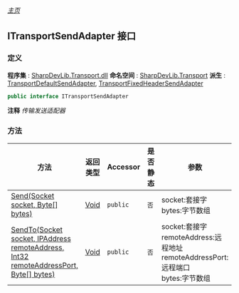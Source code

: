 ###### [主页](./Index.md "主页")
## ITransportSendAdapter 接口
### 定义
**程序集** : [SharpDevLib.Transport.dll](./SharpDevLib.Transport.assembly.md "SharpDevLib.Transport.dll")
**命名空间** : [SharpDevLib.Transport](./SharpDevLib.Transport.namespace.md "SharpDevLib.Transport")
**派生** : [TransportDefaultSendAdapter](./SharpDevLib.Transport.TransportDefaultSendAdapter.md "TransportDefaultSendAdapter"), [TransportFixedHeaderSendAdapter](./SharpDevLib.Transport.TransportFixedHeaderSendAdapter.md "TransportFixedHeaderSendAdapter")
``` csharp
public interface ITransportSendAdapter
```
**注释**
*传输发送适配器*

### 方法
|方法|返回类型|Accessor|是否静态|参数|
|---|---|---|---|---|
|[Send(Socket socket, Byte[] bytes)](./SharpDevLib.Transport.ITransportSendAdapter.Send.Socket.Byte.md "Send(Socket socket, Byte[] bytes)")|[Void](https://learn.microsoft.com/en-us/dotnet/api/system.void "Void")|`public`|`否`|socket:套接字<br>bytes:字节数组|
|[SendTo(Socket socket, IPAddress remoteAddress, Int32 remoteAddressPort, Byte[] bytes)](./SharpDevLib.Transport.ITransportSendAdapter.SendTo.Socket.IPAddress.Int32.Byte.md "SendTo(Socket socket, IPAddress remoteAddress, Int32 remoteAddressPort, Byte[] bytes)")|[Void](https://learn.microsoft.com/en-us/dotnet/api/system.void "Void")|`public`|`否`|socket:套接字<br>remoteAddress:远程地址<br>remoteAddressPort:远程端口<br>bytes:字节数组|

